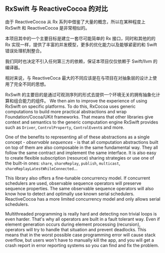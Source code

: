 ## RxSwift 与 ReactiveCocoa 的对比

由于 ReactiveCocoa 从 Rx 系列中借鉴了大量的概念，所以在某种程度上 RxSwift 和 ReactiveCocoa 是非常相似的。

本项目其中的一个主要目标是建立一套尽可能简单的 Rx 接口，同时和其他的的 Rx 实现一样，提供了丰富的并发模型，更多的优化能力以及能够紧密的和 Swift 错误处理机制整合。

我们同时也决定不引入任何第三方的依赖，保证本项目仅仅依赖于 Swift/llvm 的编译器。

相对来说，与 ReactiveCoca 最大的不同应该是在与项目在对抽象层的设计上使用了完全不同的思想。

RxSwift 的主要目的是通过可观测序列的形式去提供一个环境无关的拥有抽象化计算和组合能力的组件。
We then aim to improve the experience of using RxSwift on specific platforms. To do this, RxCocoa uses generic computations to build more practical abstractions and wrap Foundation/Cocoa/UKit frameworks. That means that other libraries give context and semantics to the generic computation engine RxSwift provides such as `Driver`, `ControlProperty`, `ControlEvent`s and more.

One of the benefits to representing all of these abstractions as a single concept - ​_observable sequences_​ - is that all computation abstractions built on top of them are also composable in the same fundamental way. They all follow the same contract and implement the same interface.
 It is also easy to create flexible subscription (resource) sharing strategies or use one of the built-in ones: `share`, `shareReplay`, `publish`, `multicast`, `shareReplayLatestWhileConnected`...

This library also offers a fine-tunable concurrency model. If concurrent schedulers are used, observable sequence operators will preserve sequence properties. The same observable sequence operators will also know how to detect and optimally use known serial schedulers. ReactiveCocoa has a more limited concurrency model and only allows serial schedulers.

Multithreaded programming is really hard and detecting non trivial loops is even harder. That's why all operators are built in a fault tolerant way. Even if element generation occurs during element processing (recursion), operators will try to handle that situation and prevent deadlocks. This means that in the worst possible case programming error will cause stack overflow, but users won't have to manually kill the app, and you will get a crash report in error reporting systems so you can find and fix the problem.
